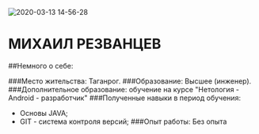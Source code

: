 ![2020-03-13 14-56-28](https://user-images.githubusercontent.com/98604366/154327224-40841e9f-ce60-409e-bd2c-cb25032d0775.JPG)
# МИХАИЛ РЕЗВАНЦЕВ    

##Немного о себе:

###Место жительства:
Таганрог.
###Образование:
Высшее (инженер).
###Дополнительное образование:
обучение на курсе "Нетология - Android - разработчик"
###Полученные навыки в период обучения:
* Основы JAVA;
* GIT - система контроля версий;
###Опыт работы:
Без опыта

